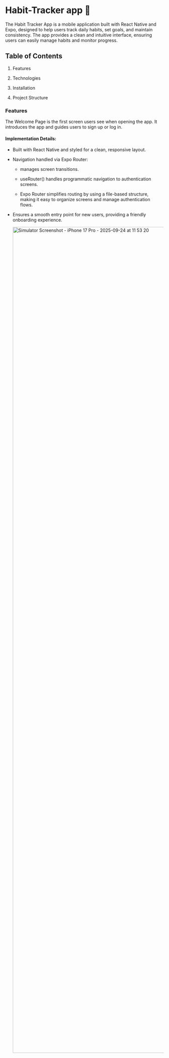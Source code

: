 # Habit-Tracker app 👋

The Habit Tracker App is a mobile application built with React Native and Expo, designed to help users track daily habits, set goals, and maintain consistency. The app provides a clean and intuitive interface, ensuring users can easily manage habits and monitor progress.

## Table of Contents

1. Features

2. Technologies

3. Installation

4. Project Structure


### Features

The Welcome Page is the first screen users see when opening the app. It introduces the app and guides users to sign up or log in.

#### Implementation Details:

- Built with React Native and styled for a clean, responsive layout.

- Navigation handled via Expo Router:

   - <Stack> manages screen transitions.

   - useRouter() handles programmatic navigation to authentication screens.

   - Expo Router simplifies routing by using a file-based structure, making it easy to organize screens and manage authentication flows.

- Ensures a smooth entry point for new users, providing a friendly onboarding experience.
  

  <img width="1206" height="2622" alt="Simulator Screenshot - iPhone 17 Pro - 2025-09-24 at 11 53 20" src="https://github.com/user-attachments/assets/79adb5be-3d22-47a8-b445-9da875a260f0" />
